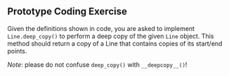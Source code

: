 ## Prototype Coding Exercise
Given the definitions shown in code, you are asked to implement `Line.deep_copy()`  to perform a deep copy of the given `Line`  object. This method should return a copy of a Line that contains copies of its start/end points.

*Note*: please do not confuse `deep_copy()` with `__deepcopy__()`!